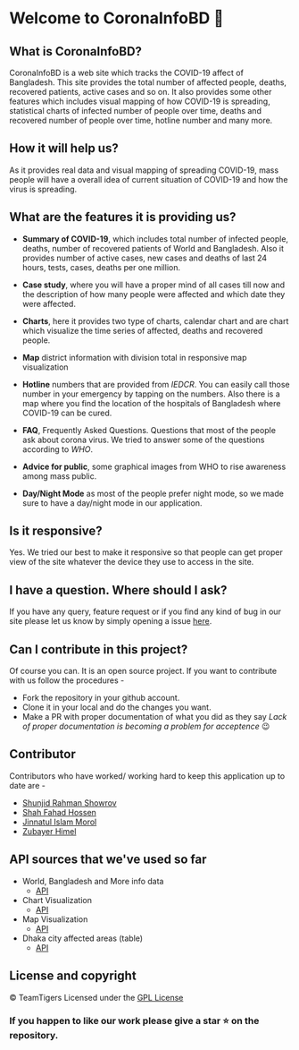 # Welcome to CoronaInfoBD :wave:

## What is CoronaInfoBD?

CoronaInfoBD is a web site which tracks the COVID-19 affect of Bangladesh. This site provides the total number of affected people, deaths, recovered patients, active cases and so on. It also provides some other features which includes visual mapping of how COVID-19 is spreading, statistical charts of infected number of people over time, deaths and recovered number of people over time, hotline number and many more.

## How it will help us?

As it provides real data and visual mapping of spreading COVID-19, mass people will have a overall idea of current situation of COVID-19 and how the virus is spreading.

## What are the features it is providing us?

- **Summary of COVID-19**, which includes total number of infected people, deaths, number of recovered patients of World and Bangladesh. Also it provides number of active cases, new cases and deaths of last 24 hours, tests, cases, deaths per one million.

- **Case study**, where you will have a proper mind of all cases till now and the description of how many people were affected and which date they were affected.

- **Charts**, here it provides two type of charts, calendar chart and are chart which visualize the time series of affected, deaths and recovered people. 
- **Map** district information with division total in responsive map visualization

- **Hotline** numbers that are provided from _IEDCR_. You can easily call those number in your emergency by tapping on the numbers. Also there is a map where you find the location of the hospitals of Bangladesh where COVID-19 can be cured.

- **FAQ**, Frequently Asked Questions. Questions that most of the people ask about corona virus. We tried to answer some of the questions according to _WHO_.
  
- **Advice for public**, some graphical images from WHO to rise awareness among mass public.
  
- **Day/Night Mode** as most of the people prefer night mode, so we made sure to have a day/night mode in our application.

## Is it responsive?

Yes. We tried our best to make it responsive so that people can get proper view of the site whatever the device they use to access in the site.

## I have a question. Where should I ask?

If you have any query, feature request or if you find any kind of bug in our site please let us know by simply opening a issue [here](https://github.com/TeamTigers/coronainfobd/issues).

## Can I contribute in this project?

Of course you can. It is an open source project. If you want to contribute with us follow the procedures -

- Fork the repository in your github account.
- Clone it in your local and do the changes you want.
- Make a PR with proper documentation of what you did as they say _Lack of proper documentation is becoming a problem for acceptence_ :wink:

## Contributor

Contributors who have worked/ working hard to keep this application up to date are - 

- [Shunjid Rahman Showrov](https://www.facebook.com/shunjid)
- [Shah Fahad Hossen](https://www.facebook.com/shahfahad.hossain)
- [Jinnatul Islam Morol](https://www.facebook.com/mdjinnatul.islam)
- [Zubayer Himel](https://www.facebook.com/zubayerhimel0)

## API sources that we've used so far 

- World, Bangladesh and More info data
    - [API](https://coronavirus-19-api.herokuapp.com/tabs/tab1)
- Chart Visualization
  - [API](https://corona.lmao.ninja/docs/)
- Map Visualization 
  - [API](https://corona-bd.herokuapp.com/district)
- Dhaka city affected areas (table)
  - [API](https://teamtigers.github.io/covid19-dataset-bd/dhakacity/dhakacity.json)

## License and copyright

© TeamTigers Licensed under the [GPL License](LICENSE) 

### If you happen to like our work please give a star :star: on the repository.

